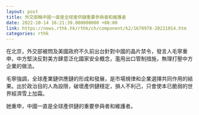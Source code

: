 ```yaml
---
layout: post
title: 外交部稱中國一直是全球產供鏈重要參與者和維護者
date: 2022-10-14 16:21:39.000000000 +08:00
link: https://news.rthk.hk/rthk/ch/component/k2/1670978-20221014.htm
categories: rthk
---
```


在北京，外交部被問及美國政府不久前出台針對中國的晶片禁令，發言人毛寧重申，中方堅決反對美方肆意泛化國家安全概念，濫用出口管制措施，無理打壓中方企業的做法。

毛寧強調，全球產業鏈供應鏈的形成和發展，是市場規律和企業選擇共同作用的結果。出於政治目的人為設限，破壞產供鏈穩定，損人不利己，只會使本已脆弱的世界經濟雪上加霜。

她重申，中國一直是全球產供鏈的重要參與者和維護者。
